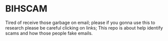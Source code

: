 # BIHSCAM

Tired of receive those garbage on email; please if you gonna use this to research please be careful clicking on links; This repo is about help identify scams and how those people fake emails. 
